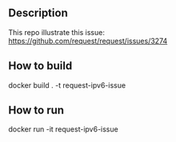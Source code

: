## Description

This repo illustrate this issue: https://github.com/request/request/issues/3274

## How to build

docker build . -t request-ipv6-issue

## How to run

docker run -it request-ipv6-issue